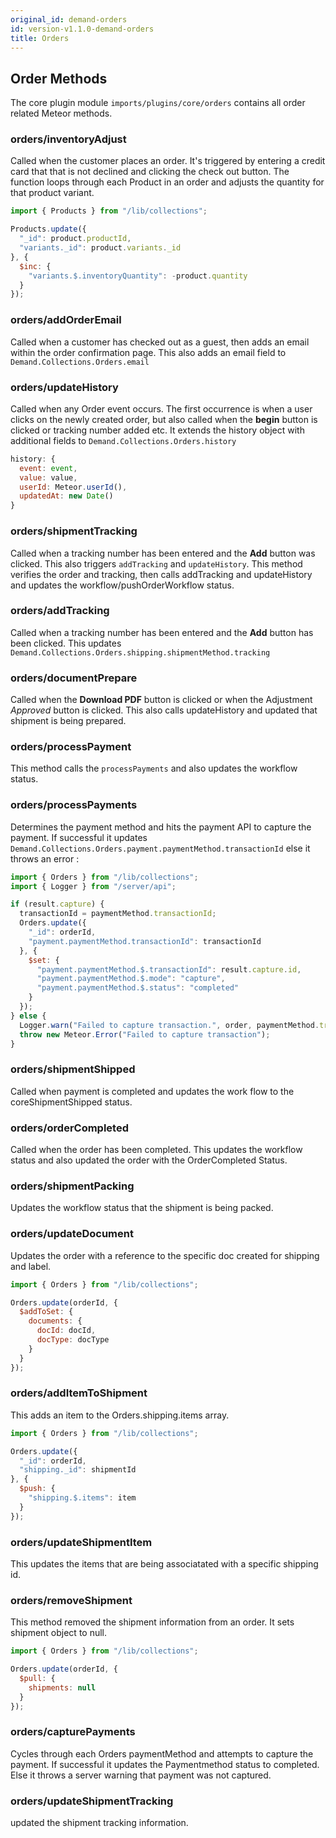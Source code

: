 ```yaml
---
original_id: demand-orders
id: version-v1.1.0-demand-orders
title: Orders
---
```

    
## Order Methods

The core plugin module `imports/plugins/core/orders` contains all order related Meteor methods.

### orders/inventoryAdjust

Called when the customer places an order. It's triggered by entering a credit card that that is not declined and clicking the check out button. The function loops through each Product in an order and adjusts the quantity for that product variant.

```js
import { Products } from "/lib/collections";

Products.update({
  "_id": product.productId,
  "variants._id": product.variants._id
}, {
  $inc: {
    "variants.$.inventoryQuantity": -product.quantity
  }
});
```

### orders/addOrderEmail

Called when a customer has checked out as a guest, then adds an email within the order confirmation page. This also adds an email field to `Demand.Collections.Orders.email`

### orders/updateHistory

Called when any Order event occurs. The first occurrence is when a user clicks on the newly created order, but also called  when the **begin** button is clicked or tracking number added etc. It extends the history object with additional fields to `Demand.Collections.Orders.history`

```js
history: {
  event: event,
  value: value,
  userId: Meteor.userId(),
  updatedAt: new Date()
}
```

### orders/shipmentTracking

Called when a tracking number has been entered and the **Add** button was clicked. This also triggers `addTracking` and `updateHistory`. This method verifies the order and tracking, then calls addTracking and updateHistory and updates the workflow/pushOrderWorkflow status.

### orders/addTracking

Called when a tracking number has been entered and the **Add** button has been clicked.  This updates `Demand.Collections.Orders.shipping.shipmentMethod.tracking`

### orders/documentPrepare

Called when the **Download PDF** button is clicked or when the Adjustment _Approved_ button is clicked. This also calls updateHistory and updated that shipment is being prepared.

### orders/processPayment

This method calls the `processPayments` and also updates the workflow status.

### orders/processPayments

Determines the payment method and hits the payment API to capture the payment. If successful it updates `Demand.Collections.Orders.payment.paymentMethod.transactionId` else it throws an error :

```js
import { Orders } from "/lib/collections";
import { Logger } from "/server/api";

if (result.capture) {
  transactionId = paymentMethod.transactionId;
  Orders.update({
    "_id": orderId,
    "payment.paymentMethod.transactionId": transactionId
  }, {
    $set: {
      "payment.paymentMethod.$.transactionId": result.capture.id,
      "payment.paymentMethod.$.mode": "capture",
      "payment.paymentMethod.$.status": "completed"
    }
  });
} else {
  Logger.warn("Failed to capture transaction.", order, paymentMethod.transactionId);
  throw new Meteor.Error("Failed to capture transaction");
}
```

### orders/shipmentShipped

Called when payment is completed and updates the work flow to the coreShipmentShipped status.

### orders/orderCompleted

Called when the order has been completed. This updates the workflow status and also updated the order with the OrderCompleted Status.

### orders/shipmentPacking

Updates the workflow status that the shipment is being packed.

### orders/updateDocument

Updates the order with a reference to the specific doc created for shipping and label.

```js
import { Orders } from "/lib/collections";

Orders.update(orderId, {
  $addToSet: {
    documents: {
      docId: docId,
      docType: docType
    }
  }
});
```

### orders/addItemToShipment

This adds an item to the Orders.shipping.items array.

```js
import { Orders } from "/lib/collections";

Orders.update({
  "_id": orderId,
  "shipping._id": shipmentId
}, {
  $push: {
    "shipping.$.items": item
  }
});
```

### orders/updateShipmentItem

This updates the items that are being associatated with a specific shipping id.

### orders/removeShipment

This method removed the shipment information from an order. It sets shipment object to null.

```js
import { Orders } from "/lib/collections";

Orders.update(orderId, {
  $pull: {
    shipments: null
  }
});
```

### orders/capturePayments

Cycles through each Orders paymentMethod and attempts to capture the payment. If successful it updates the Paymentmethod status to completed. Else it throws a server warning that payment was not captured.

### orders/updateShipmentTracking

updated the shipment tracking information.
